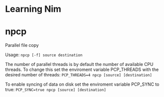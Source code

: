 # Learning Nim

# npcp
Parallel file copy

Usage: `npcp [-f] source destination`

The number of parallel threads is by default the number of available CPU threads.
To change this set the enviroment variable PCP_THREADS with the desired number of threads:
`PCP_THREADS=4 npcp [source] [destination]`

To enable syncing of data on disk set the enviroment variable PCP_SYNC to true:
`PCP_SYNC=true npcp [source] [destination]`
